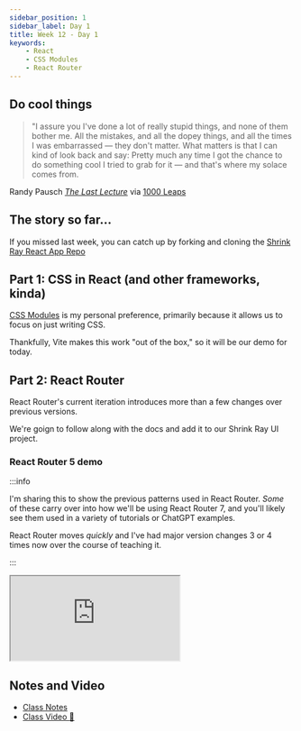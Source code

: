 ```yaml
---
sidebar_position: 1
sidebar_label: Day 1
title: Week 12 - Day 1
keywords:
    - React
    - CSS Modules
    - React Router
---
```


<!-- markdownlint-disable no-trailing-punctuation -->

## Do cool things

> "I assure you I've done a lot of really stupid things, and none of them bother me. All the mistakes, and all the dopey things, and all the times I was embarrassed — they don't matter. What matters is that I can kind of look back and say: Pretty much any time I got the chance to do something cool I tried to grab for it — and that's where my solace comes from.

Randy Pausch [_The Last Lecture_](https://www.amazon.com/Last-Lecture-Randy-Pausch/dp/1401323251?tag=chimindustry-20&geniuslink=true) via [1000 Leaps](https://1000leaps.com/2023/10/07/85-the-last-lecture/)

## The story so far...

If you missed last week, you can catch up by forking and cloning the [Shrink Ray React App Repo](https://github.com/buildcarolina/shrinkray_ui_react_2025)

## Part 1: CSS in React (and other frameworks, kinda)

[CSS Modules](https://github.com/css-modules/css-modules) is my personal preference, primarily because it allows us to focus on just writing CSS.

Thankfully, Vite makes this work "out of the box," so it will be our demo for today.

## Part 2: React Router

React Router's current iteration introduces more than a few changes over previous versions.

We're goign to follow along with the docs and add it to our Shrink Ray UI project.

### React Router 5 demo

:::info

I'm sharing this to show the previous patterns used in React Router. _Some_ of these carry over into how we'll be using React Router 7, and you'll likely see them used in a variety of tutorials or ChatGPT examples.

React Router moves _quickly_ and I've had major version changes 3 or 4 times now over the course of teaching it.

:::

<iframe src="https://codesandbox.io/embed/76dcgp?view=Editor+%2B+Preview&module=%2Fsrc%2FApp.jsx&hidenavigation=1"
     style={{width:'100%', height: '500px', border:0, borderRadius: '4px', overflow:'hidden'}}
     title="react-router-v5 (forked)"
     allow="accelerometer; ambient-light-sensor; camera; encrypted-media; geolocation; gyroscope; hid; microphone; midi; payment; usb; vr; xr-spatial-tracking"
     sandbox="allow-forms allow-modals allow-popups allow-presentation allow-same-origin allow-scripts"
></iframe>

## Notes and Video

- [Class Notes](https://docs.google.com/document/d/1SxoE6yA0AaFF5-z_2BGUvT-Jp6b6RHiHQIvU0tiMNz0/view?usp=sharing)
- [Class Video :movie_camera:](https://drive.google.com/file/d/1FSvqRA65CQnHEDvteR_1APutoI7bYfY2/view?usp=sharing)
